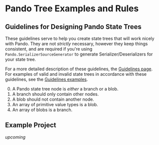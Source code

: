 # Pando Tree Examples and Rules

## Guidelines for Designing Pando State Trees

These guidelines serve to help you create state trees that will work nicely with Pando. They are not *strictly*
necessary, however they keep things consistent, and are required if you're using `Pando.SerializerSourceGenerator` to
generate Serializer/Deserializers for your state tree.

For a more detailed description of these guidelines, the [Guidelines page](Guidelines.md). For examples of valid and
invalid state trees in accordance with these guidelines, see the [Guidelines examples](GuidelinesExamples).

0. A Pando state tree node is *either* a branch or a blob.
1. A branch should only contain other nodes.
2. A blob should not contain another node.
3. An array of primitive value types is a blob.
4. An array of blobs is a branch.

## Example Project

*upcoming*
